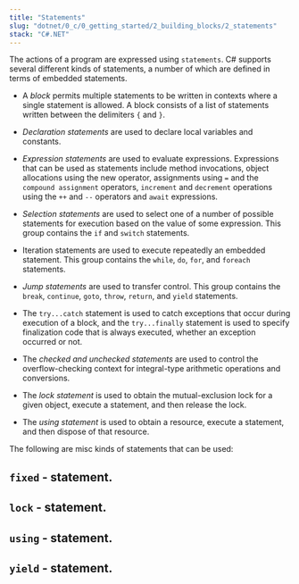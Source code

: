 ```yaml
---
title: "Statements"
slug: "dotnet/0_c/0_getting_started/2_building_blocks/2_statements"
stack: "C#.NET"
---
```


The actions of a program are expressed using `statements`. C# supports several different kinds of statements, a number of which are defined in terms of embedded statements.

- A _block_ permits multiple statements to be written in contexts where a single statement is allowed. A block consists of a list of statements written between the delimiters `{` and `}`.

- _Declaration statements_ are used to declare local variables and constants.
- _Expression statements_ are used to evaluate expressions. Expressions that can be used as statements include method invocations, object allocations using the new operator, assignments using `=` and the `compound assignment` operators, `increment` and `decrement` operations using the `++` and `--` operators and `await` expressions.
- _Selection statements_ are used to select one of a number of possible statements for execution based on the value of some expression. This group contains the `if` and `switch` statements.
- Iteration statements are used to execute repeatedly an embedded statement. This group contains the `while`, `do`, `for`, and `foreach` statements.

- _Jump statements_ are used to transfer control. This group contains the `break`, `continue`, `goto`, `throw`, `return`, and `yield` statements.

- The `try...catch` statement is used to catch exceptions that occur during execution of a block, and the `try...finally` statement is used to specify finalization code that is always executed, whether an exception occurred or not.

- The _checked and unchecked statements_ are used to control the overflow-checking context for integral-type arithmetic operations and conversions.

- The _lock statement_ is used to obtain the mutual-exclusion lock for a given object, execute a statement, and then release the lock.
- The _using statement_ is used to obtain a resource, execute a statement, and then dispose of that resource.

The following are misc kinds of statements that can be used:

## `fixed` - statement.
## `lock` - statement.
## `using` -  statement.
## `yield` - statement.
